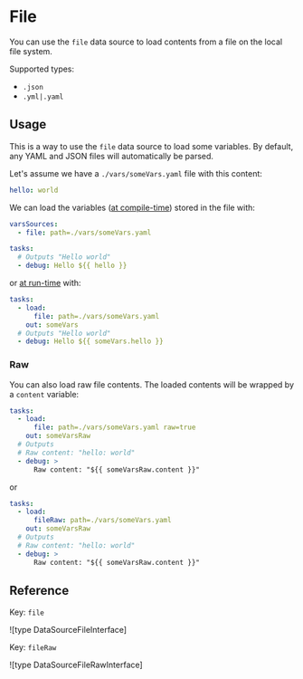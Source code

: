 # File

You can use the `file` data source to load contents from a file on the local file system.

Supported types:

- `.json`
- `.yml|.yaml`

## Usage

This is a way to use the `file` data source to load some variables. By default, any YAML and JSON files will automatically be parsed.

Let's assume we have a `./vars/someVars.yaml` file with this content:

```yaml
hello: world
```

We can load the variables ([at compile-time](../../10infra-config/variables.md#compile-time-variables)) stored in the file with:

```yaml
varsSources:
  - file: path=./vars/someVars.yaml

tasks:
  # Outputs "Hello world"
  - debug: Hello ${{ hello }}
```

or [at run-time](../../10infra-config/variables.md#run-time-variables) with:

```yaml
tasks:
  - load:
      file: path=./vars/someVars.yaml
    out: someVars
  # Outputs "Hello world"
  - debug: Hello ${{ someVars.hello }}
```

### Raw

You can also load raw file contents. The loaded contents will be wrapped by a `content` variable:

```yaml
tasks:
  - load:
      file: path=./vars/someVars.yaml raw=true
    out: someVarsRaw
  # Outputs
  # Raw content: "hello: world"
  - debug: >
      Raw content: "${{ someVarsRaw.content }}"
```

or

```yaml
tasks:
  - load:
      fileRaw: path=./vars/someVars.yaml
    out: someVarsRaw
  # Outputs
  # Raw content: "hello: world"
  - debug: >
      Raw content: "${{ someVarsRaw.content }}"
```

## Reference

Key: `file`

![type DataSourceFileInterface]

Key: `fileRaw`

![type DataSourceFileRawInterface]
